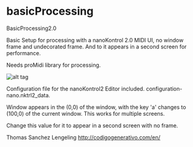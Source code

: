 basicProcessing
===============

BasicProcessing2.0

Basic Setup for processing with a nanoKontrol 2.0 MIDI UI, no window frame and undecorated frame. And to it appears in a second screen for performance. 

Needs proMidi library for processing.

![alt tag](https://raw.github.com/ThomasLengeling/basicProcessing/master/nanoKorg.png)

Configuration file for the nanoKontrol2 Editor included. configuration-nano.nktrl2_data.

Window appears in the (0,0) of the window, with the key 'a' changes to (100,0) of the current window. This works for multiple screens. 

Change this value for it to appear in a second screen with no frame.

Thomas Sanchez Lengeling
http://codigogenerativo.com/en/
